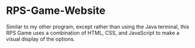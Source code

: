 # RPS-Game-Website
Similar to my other program, except rather than using the Java terminal,
this RPS Game uses a combination of HTML, CSS, and JavaScript to make
a visual display of the options.
